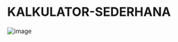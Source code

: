 # KALKULATOR-SEDERHANA
![image](https://github.com/user-attachments/assets/23f00384-b45f-454d-810a-842d196492c8)
